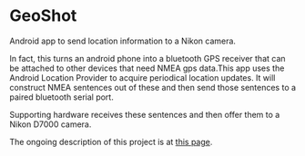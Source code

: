 GeoShot
=======

Android app to send location information to a Nikon camera.

In fact, this turns an android phone into a bluetooth GPS receiver that can be attached 
to other devices that need NMEA gps data.This app uses the Android Location Provider to 
acquire periodical location updates. It will construct NMEA sentences out of these and 
then send those sentences to a paired bluetooth serial port.

Supporting hardware receives these sentences and then offer them to a Nikon D7000 camera.

The ongoing description of this project is at [this page](http://rurandom.org/justintime/index.php?title=Sending_location_information_from_an_Android_phone_to_a_Nikon_camera).
